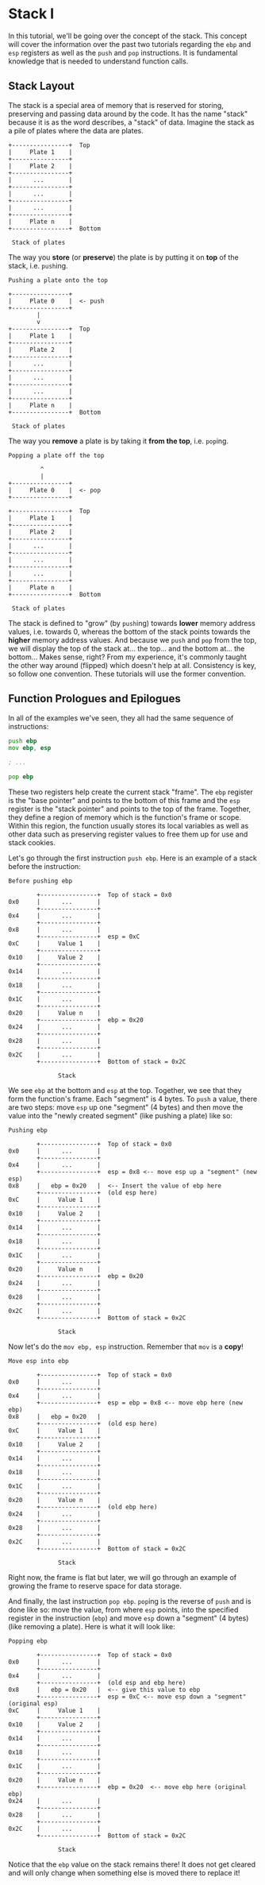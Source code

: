 # Stack I

In this tutorial, we'll be going over the concept of the stack. This concept will cover the information over the past two tutorials regarding the `ebp` and `esp` registers as well as the `push` and `pop` instructions. It is fundamental knowledge that is needed to understand function calls.

## Stack Layout

The stack is a special area of memory that is reserved for storing, preserving and passing data around by the code. It has the name "stack" because it is as the word describes, a "stack" of data. Imagine the stack as a pile of plates where the data are plates. 

```
+----------------+  Top
|     Plate 1    |
+----------------+
|     Plate 2    |
+----------------+
|      ...       |
+----------------+
|      ...       |
+----------------+
|      ...       |
+----------------+
|     Plate n    |
+----------------+  Bottom

 Stack of plates
```

The way you **store** (or **preserve**) the plate is by putting it on **top** of the stack, i.e. `push`ing. 

```
Pushing a plate onto the top

+----------------+
|     Plate 0    |  <- push
+----------------+
        |
        v
+----------------+  Top
|     Plate 1    |
+----------------+
|     Plate 2    |
+----------------+
|      ...       |
+----------------+
|      ...       |
+----------------+
|      ...       |
+----------------+
|     Plate n    |
+----------------+  Bottom

 Stack of plates
```

The way you **remove** a plate is by taking it **from the top**, i.e. `pop`ing. 

```
Popping a plate off the top

         ^
         |
+----------------+
|     Plate 0    |  <- pop
+----------------+

+----------------+  Top
|     Plate 1    |
+----------------+
|     Plate 2    |
+----------------+
|      ...       |
+----------------+
|      ...       |
+----------------+
|      ...       |
+----------------+
|     Plate n    |
+----------------+  Bottom

 Stack of plates
```

The stack is defined to "grow" (by `push`ing) towards **lower** memory address values, i.e. towards 0, whereas the bottom of the stack points towards the **higher** memory address values. And because we `push` and `pop` from the top, we will display the top of the stack at... the top... and the bottom at... the bottom... Makes sense, right? From my experience, it's commonly taught the other way around (flipped) which doesn't help at all. Consistency is key, so follow one convention. These tutorials will use the former convention.

## Function Prologues and Epilogues

In all of the examples we've seen, they all had the same sequence of instructions:

```asm
push ebp
mov ebp, esp

; ...

pop ebp
```

These two registers help create the current stack "frame". The `ebp` register is the "base pointer" and points to the bottom of this frame and the `esp` register is the "stack pointer" and points to the top of the frame. Together, they define a region of memory which is the function's frame or scope. Within this region, the function usually stores its local variables as well as other data such as preserving register values to free them up for use and stack cookies.

Let's go through the first instruction `push ebp`. Here is an example of a stack before the instruction:

```
Before pushing ebp

        +----------------+  Top of stack = 0x0
0x0     |      ...       |
        +----------------+
0x4     |      ...       |
        +----------------+
0x8     |      ...       |
        +----------------+  esp = 0xC
0xC     |     Value 1    |
        +----------------+
0x10    |     Value 2    |
        +----------------+
0x14    |      ...       |
        +----------------+
0x18    |      ...       |
        +----------------+
0x1C    |      ...       |
        +----------------+
0x20    |     Value n    |
        +----------------+  ebp = 0x20
0x24    |      ...       |
        +----------------+
0x28    |      ...       |
        +----------------+
0x2C    |      ...       |
        +----------------+  Bottom of stack = 0x2C
        
              Stack
```

We see `ebp` at the bottom and `esp` at the top. Together, we see that they form the function's frame. Each "segment" is 4 bytes. To `push` a value, there are two steps: move `esp` up one "segment" (4 bytes) and then move the value into the "newly created segment" (like pushing a plate) like so:

```
Pushing ebp

        +----------------+  Top of stack = 0x0
0x0     |      ...       |
        +----------------+
0x4     |      ...       |
        +----------------+  esp = 0x8 <-- move esp up a "segment" (new esp)
0x8     |   ebp = 0x20   |  <-- Insert the value of ebp here
        +----------------+  (old esp here)
0xC     |     Value 1    |
        +----------------+
0x10    |     Value 2    |
        +----------------+
0x14    |      ...       |
        +----------------+
0x18    |      ...       |
        +----------------+
0x1C    |      ...       |
        +----------------+
0x20    |     Value n    |
        +----------------+  ebp = 0x20
0x24    |      ...       |
        +----------------+
0x28    |      ...       |
        +----------------+
0x2C    |      ...       |
        +----------------+  Bottom of stack = 0x2C
        
              Stack
```

Now let's do the `mov ebp, esp` instruction. Remember that `mov` is a **copy**!

```
Move esp into ebp

        +----------------+  Top of stack = 0x0
0x0     |      ...       |
        +----------------+
0x4     |      ...       |
        +----------------+  esp = ebp = 0x8 <-- move ebp here (new ebp)
0x8     |   ebp = 0x20   |  
        +----------------+  (old esp here)
0xC     |     Value 1    |
        +----------------+
0x10    |     Value 2    |
        +----------------+
0x14    |      ...       |
        +----------------+
0x18    |      ...       |
        +----------------+
0x1C    |      ...       |
        +----------------+
0x20    |     Value n    |
        +----------------+  (old ebp here)
0x24    |      ...       |
        +----------------+
0x28    |      ...       |
        +----------------+
0x2C    |      ...       |
        +----------------+  Bottom of stack = 0x2C
        
              Stack
```

Right now, the frame is flat but later, we will go through an example of growing the frame to reserve space for data storage.

And finally, the last instruction `pop ebp`. `pop`ing is the reverse of `push` and is done like so: move the value, from where `esp` points, into the specified register in the instruction (`ebp`) and move `esp` down a "segment" (4 bytes) (like removing a plate). Here is what it will look like:

```
Popping ebp

        +----------------+  Top of stack = 0x0
0x0     |      ...       |
        +----------------+
0x4     |      ...       |
        +----------------+  (old esp and ebp here)
0x8     |   ebp = 0x20   |  <-- give this value to ebp
        +----------------+  esp = 0xC <-- move esp down a "segment" (original esp)
0xC     |     Value 1    |
        +----------------+
0x10    |     Value 2    |
        +----------------+
0x14    |      ...       |
        +----------------+
0x18    |      ...       |
        +----------------+
0x1C    |      ...       |
        +----------------+
0x20    |     Value n    |
        +----------------+  ebp = 0x20  <-- move ebp here (original ebp)
0x24    |      ...       |
        +----------------+
0x28    |      ...       |
        +----------------+
0x2C    |      ...       |
        +----------------+  Bottom of stack = 0x2C
        
              Stack
```

Notice that the `ebp` value on the stack remains there! It does not get cleared and will only change when something else is moved there to replace it!
